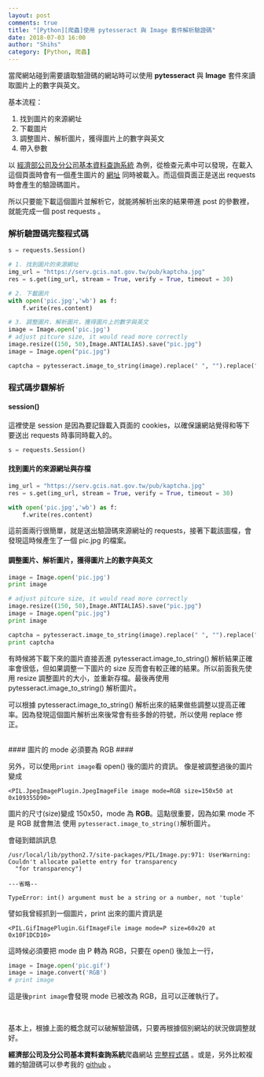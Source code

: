 ```yaml
---
layout: post
comments: true
title: "[Python][爬蟲]使用 pytesseract 與 Image 套件解析驗證碼"
date: 2018-07-03 16:00
author: "Shihs"
category: [Python, 爬蟲]
---
```


當爬網站碰到需要讀取驗證碼的網站時可以使用
**pytesseract** 與 **Image** 套件來讀取圖片上的數字與英文。

基本流程：
1. 找到圖片的來源網址
2. 下載圖片
3. 調整圖片、解析圖片，獲得圖片上的數字與英文
4. 帶入參數

以
[經濟部公司及分公司基本資料查詢系統](https://serv.gcis.nat.gov.tw/pub/cmpy/cmpyInfoListAction.do)
為例，從檢查元素中可以發現，在載入這個頁面時會有一個產生圖片的
[網址](https://serv.gcis.nat.gov.tw/pub/kaptcha.jpg)
同時被載入。而這個頁面正是送出 requests 時會產生的驗證碼圖片。

所以只要能下載這個圖片並解析它，就能將解析出來的結果帶進 post 的參數裡，就能完成一個 post requests 。


### 解析驗證碼完整程式碼 ###
```python
s = requests.Session()

# 1. 找到圖片的來源網址
img_url = "https://serv.gcis.nat.gov.tw/pub/kaptcha.jpg"
res = s.get(img_url, stream = True, verify = True, timeout = 30)

# 2. 下載圖片
with open('pic.jpg','wb') as f:
    f.write(res.content)

# 3. 調整圖片、解析圖片，獲得圖片上的數字與英文
image = Image.open('pic.jpg')
# adjust pitcure size, it would read more correctly
image.resize((150, 50),Image.ANTIALIAS).save("pic.jpg")
image = Image.open("pic.jpg")

captcha = pytesseract.image_to_string(image).replace(" ", "").replace("-", "").replace("$", "")
```

### 程式碼步驟解析 ###

#### session() ####
這裡使是 session 是因為要記錄載入頁面的 cookies，以確保讓網站覺得和等下要送出 requests 時事同時載入的。
```python
s = requests.Session()
```

#### 找到圖片的來源網址與存檔 ####

```python
img_url = "https://serv.gcis.nat.gov.tw/pub/kaptcha.jpg"
res = s.get(img_url, stream = True, verify = True, timeout = 30)

with open('pic.jpg','wb') as f:
    f.write(res.content)
```
這前面兩行很簡單，就是送出驗證碼來源網址的 requests，接著下載該圖檔，會發現這時候產生了一個 pic.jpg 的檔案。


#### 調整圖片、解析圖片，獲得圖片上的數字與英文 ####

```python
image = Image.open('pic.jpg')
print image

# adjust pitcure size, it would read more correctly
image.resize((150, 50),Image.ANTIALIAS).save("pic.jpg")
image = Image.open("pic.jpg")
print image

captcha = pytesseract.image_to_string(image).replace(" ", "").replace("-", "").replace("$", "")
print captcha
```

有時候將下載下來的圖片直接丟進 pytesseract.image_to_string() 解析結果正確率會很低，但如果調整一下圖片的 size 反而會有較正確的結果。所以前面我先使用 resize 調整圖片的大小，並重新存檔。最後再使用 pytesseract.image_to_string() 解析圖片。

可以根據 pytesseract.image_to_string() 解析出來的結果做些調整以提高正確率。因為發現這個圖片解析出來後常會有些多餘的符號，所以使用 replace 修正。

<br>
#### 圖片的 mode 必須要為 RGB ####

另外，可以使用`print image`看 open() 後的圖片的資訊。
像是被調整過後的圖片變成
```
<PIL.JpegImagePlugin.JpegImageFile image mode=RGB size=150x50 at 0x109355D90>
```
圖片的尺寸(size)變成 150x50，mode 為 **RGB**。這點很重要，因為如果 mode 不是 RGB 就會無法 使用 `pytesseract.image_to_string()`解析圖片。

會碰到錯誤訊息
```
/usr/local/lib/python2.7/site-packages/PIL/Image.py:971: UserWarning: Couldn't allocate palette entry for transparency
  "for transparency")

---省略--

TypeError: int() argument must be a string or a number, not 'tuple'
```

譬如我曾經抓到一個圖片，print 出來的圖片資訊是
```
<PIL.GifImagePlugin.GifImageFile image mode=P size=60x20 at 0x10F1DCD10>
```

這時候必須要把 mode 由 P 轉為 RGB，只要在 open() 後加上一行，
```python
image = Image.open('pic.gif')
image = image.convert('RGB')
# print image
```
這是後`print image`會發現 mode 已被改為 RGB，且可以正確執行了。

<br>

基本上，根據上面的概念就可以破解驗證碼，只要再根據個別網站的狀況做調整就好。

**經濟部公司及分公司基本資料查詢系統**爬蟲網站
[完整程式碼](https://github.com/shihs/Taiwan-Company-info-crawler)
。或是，另外比較複雜的驗證碼可以參考我的
[github](https://github.com/shihs/read-captcha)
。




